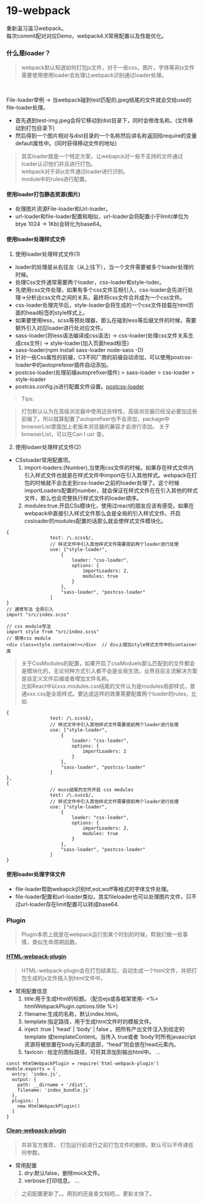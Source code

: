 # 19-webpack
重新温习温习webpack。<br>
每次commit配对对应Demo，webpack4.X常用配置以及性能优化。


### 什么是loader？
> webpack默认知道如何打包js文件，对于一些css，图片，字体等非js文件需要使用使用loader去处理让webpack识别通过loader处理。
<br>

File-loader举例 -> 当webpack碰到test匹配的.jpeg结尾的文件就会交给use的file-loader处理。<br>

+ 首先遇到test-img.jpeg会将它移动到dist目录下，同时会修改名称。(文件移动到打包目录下)
+ 然后得到一个图片相对与dist目录的一个名称然后讲名称返回给require的变量default属性中。(同时获得移动文件的地址)

> 其实loader就是一个特定方案，让webapck对一些不支持的文件通过loader认识他们并且进行打包。<br>
> webpack对于非js文件通过loader进行识别。<br>
> module中的rules进行配置。


#### 使用loader打包静态资源(图片)
+ 处理图片资源File-loader和Url-loader。
+ url-loader和file-loader配置和相似，url-loader会将配置小于limit(单位为btye 1024 -> 1Kb)会转化为base64。

#### 使用loader处理样式文件

1. 使用loader处理样式文件(1)

+ loader的处理是从右往左（从上往下），当一个文件需要被多个loader处理的时候。
+ 处理Css文件通常需要两个loader，css-loader和style-loder。
+ 先使用css文件处理，如果有多个css文件互相引入，css-loader会先进行处理->分析出css文件之间的关系，最终将css文件合并成为一个css文件。
+ css-loader处理完毕后，style-loader会将生成的一个css文件挂载在html页面的head标签的style样式上。
+ 如果要使用less，scss等预处理器，那么在碰到less等后缀文件的时候，需要额外引入对应loader进行处对应文件。
+ sass-loader(将less语法编译成css语法) -> css-loader(处理css文件关系生成css文件) -> style-loader(加入页面head标签)
+ sass-loader(npm install sass-loader node-sass -D)
+ 针对一些Css属性的前缀，C3不同厂商的前缀自动添加，可以使用postcss-loader中的aotoprefexer插件自动添加。
+ postcss-loader(处理前缀autoprefixer插件) > sass-loader > css-loader > style-loader
+ postcss.config.js进行配置文件设置。[postcss-loader](https://www.webpackjs.com/loaders/postcss-loader/)

> Tips: <br>

> 打包默认认为在高级浏览器中使用这些特性，高级浏览器已经没必要加这些前缀了。所以就算配置了autoprefixer也不会添加，package中browserList里面加上老版本浏览器的兼容才会进行添加。
> 关于browserList，可以在Can I usr 查。

2. 使用lodaer处理样式文件(2)
+ CSsloader常用配置项。
    1. import-loaders:(Number),当使用css文件的时候。如果存在样式文件内引入样式文件也就是在样式文件中import在引入其他样式。webpack在打包的时候就不会去走到css-loader之前的loader处理了。这个时候importLoaders配置的number，就会保证在样式文件在在引入其他的样式文件，那么也会完整执行样式文件的loader顺序。
    2. modules:true.开启CSs模块化，使用过react的朋友应该有感受。如果在webpack中直接引入样式文件那么会是全局的引入样式文件。开启cssloader的modules配置的话那么就会使样式文件模块化。
```
{
                test: /\.scss$/,
                // 样式文件中引入其他样式文件需要提前两个loader进行处理
                use: ["style-loader",
                    {
                        loader: "css-loader",
                        options: {
                            importLoaders: 2,
                            modules: true
                        }
                    },
                    "sass-loader", "postcss-loader"
                ]
}
// 通常写法 全局引入
import "src/index.scss"

// css module写法
import style from "src/index.scss"
// 使用css module
<div class=style.container></div>  // div上增加style样式文件中的container类
```

> 关于CssModules的配置，如果开启了cssModuels那么匹配到的文件都会是模块化的，无论何种方式引入都不会是全局生效。业界目前主流解决方案是自定义文件后缀或者增加文件名称。<br>
> 比如React中以xxx.modules.css结尾的文件认为是modules局部样式，普通xxx.css是全局样式。要达成这样的效果需要配置两个loader的rules，比如
```
{
                test: /\.scss$/,
                // 样式文件中引入其他样式文件需要提前两个loader进行处理
                use: ["style-loader",
                    {
                        loader: "css-loader",
                        options: {
                            importLoaders: 2
                        }
                    },
                    "sass-loader", "postcss-loader"
                ]
},
{
                // muss结尾的文件开启 css modules
                test: /\.suss$/,
                // 样式文件中引入其他样式文件需要提前两个loader进行处理
                use: ["style-loader",
                    {
                        loader: "css-loader",
                        options: {
                            importLoaders: 2,
                            modules: true
                        }
                    },
                    "sass-loader", "postcss-loader"
                ]
}
```

#### 使用loader处理字体文件
+ file-loader帮助webapck识别ttf,eot,woff等格式的字体文件处理。
+ file-loader配置和url-loader类似，其实fileloader也可以处理图片文件，只不过url-loader存在limit配置可以转成base64.

### Plugin

> Plugin本质上就是在webpack运行到某个时刻的时候，帮我们做一些事情，类似生命周期函数。

#### [HTML-webpack-plugin](https://www.npmjs.com/package/html-webpack-plugin)
> HTML-webpack-plugin会在打包结束后，自动生成一个html文件，并把打包生成的js文件插入到html文件中。
+ 常用配置信息
    1. title:用于生成Html的标题。（配合ejs或各框架使用- <%= htmlWebpackPlugin.options.title %>）
    2. filename:生成的名称，默认index.html。 
    3. template:指定路径，用于生成html文件时的模板文件。
    4. inject :true | ‘head’ | ‘body’ | false 。把所有产出文件注入到给定的 template 或templateContent。当传入 true或者 ‘body’时所有javascript资源将被放置在body元素的底部，“head”则会放在head元素内。
    5. favicon : 给定的图标路径，可将其添加到输出html中。
    ...
```
const HtmlWebpackPlugin = require('html-webpack-plugin')
module.exports = {
  entry: 'index.js',
  output: {
    path: __dirname + '/dist',
    filename: 'index_bundle.js'
  },
  plugins: [
    new HtmlWebpackPlugin()
  ]
}
```

#### [Clean-webpack-plugin](https://www.npmjs.com/package/clean-webpack-plugin)
> 并非官方推荐，
> 打包运行前进行之前打包文件的删除。默认可以不传递任何参数。
+ 常用配置
    1. dry:默认false，删除mock文件。
    2. verbose:打印信息。
    ...
> 之前配置更新了。。用到的还是查文档吧。。更新太快了。
